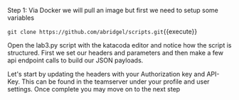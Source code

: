 
Step 1: Via Docker we will pull an image but first we need to setup some variables

`git clone https://github.com/abridgel/scripts.git`{{execute}}

Open the lab3.py script with the katacoda editor and notice how the script is structured. First we set our headers and parameters and then make a few api endpoint calls to build our JSON payloads.

Let's start by updating the headers with your Authorization key and API-Key. This can be found in the teamserver under your profile and user settings. Once complete you may move on to the next step


